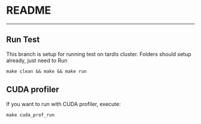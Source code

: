 # README
____________________________

## Run Test

This branch is setup for running test on tardis cluster. Folders should setup already, just need to Run
```shell
make clean && make && make run
```

## CUDA profiler

If you want to run with CUDA profiler, execute:
```shell
make cuda_prof_run
```

